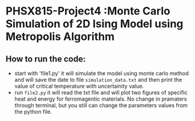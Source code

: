 # PHSX815-Project4 :Monte Carlo Simulation of 2D Ising Model using Metropolis Algorithm
## How to run the code:
+ start with 'file1.py' it will simulate the model using monte carlo method and will save the date to file `simulation_data.txt` and then print the value of critical temperature with uncertainity value.
+ run `file2.py` it will read the txt file and will plot two figures of specific heat and energy for ferromagentic materials. 
No change in pramaters through terminal, but you still can change the parameters values from the python file.
